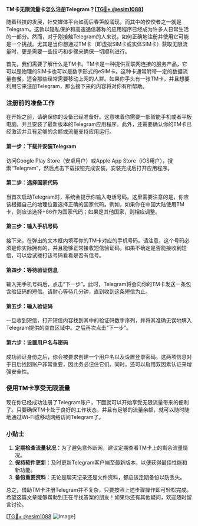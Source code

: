 **TM卡无限流量卡怎么注册Telegram？[[TG💪+ @esim1088](https://t.me/s/esim1088)]**

随着科技的发展，社交媒体平台如雨后春笋般涌现，而其中的佼佼者之一就是Telegram。这款以隐私保护和高速通信著称的应用程序已经成为许多人日常生活的一部分。然而，对于刚接触Telegram的人来说，如何正确地注册并使用它可能是一个挑战。尤其是当你想通过TM卡（即虚拟SIM卡或实体SIM卡）获取无限流量时，更是需要一些技巧和步骤来确保一切顺利进行。

首先，我们需要了解什么是TM卡。TM卡是一种提供互联网连接的服务产品，它可以是物理的SIM卡也可以是数字形式的eSIM卡。这种卡通常附带一定的数据流量套餐，适合那些经常需要移动上网的人群。如果你手头有一张TM卡，并且想要利用它来注册Telegram，那么接下来的内容将对你有所帮助。

### 注册前的准备工作

在开始之前，请确保你的设备已经准备好。这意味着你需要一部智能手机或者平板电脑，并且安装了最新版本的Telegram应用程序。此外，还需要确认你的TM卡已经激活并且有足够的余额或流量支持应用运行。

#### 第一步：下载并安装Telegram

访问Google Play Store（安卓用户）或Apple App Store（iOS用户），搜索“Telegram”，然后点击下载按钮完成安装。安装完成后打开应用程序。

#### 第二步：选择国家代码

当首次启动Telegram时，系统会提示你输入电话号码。这里需要注意的是，你应该根据自己的地理位置选择正确的国家代码。例如，如果你在中国大陆使用TM卡，则应该选择+86作为国家代码；如果是其他国家，则相应调整。

#### 第三步：输入手机号码

接下来，在弹出的文本框内填写你的TM卡对应的手机号码。请注意，这个号码必须是你实际拥有的，并且能够正常接收短信验证码。如果不确定是否能接收到短信，可以尝试拨打该号码看看是否有信号。

#### 第四步：等待验证信息

输入完手机号码后，点击“下一步”。此时，Telegram将会向你的TM卡发送一条包含验证码的短信。请耐心等待几分钟，直到收到这条短信为止。

#### 第五步：输入验证码

一旦收到短信，打开短信内容找到其中的验证码数字序列，并将其准确无误地填入Telegram提供的空白区域中。之后再次点击“下一步”。

#### 第六步：设置用户名与密码

成功验证身份之后，你会被要求创建一个用户名以及设置登录密码。这两项信息对于日后找回账户非常重要，因此务必记住它们。同时，还可以启用双因素认证来增强安全性。

### 使用TM卡享受无限流量

现在你已经成功注册了Telegram账户，下面就可以开始享受无限流量带来的便利了。只要确保TM卡处于良好的工作状态，并且有足够的流量余额，就可以随时随地通过Wi-Fi或移动网络访问Telegram了。

### 小贴士

1. **定期检查流量状况**：为了避免意外断网，建议定期查看TM卡上的剩余流量情况。
2. **保持软件更新**：及时更新Telegram客户端至最新版本，以便获得最佳性能和新功能。
3. **备份重要资料**：无论是聊天记录还是文件资料，都应该定期备份以防丢失。

总之，借助TM卡注册Telegram并不复杂，只要按照上述步骤操作即可轻松完成。希望这篇文章能够帮助到正在寻找答案的朋友！如果你还有其他疑问，欢迎随时留言讨论。

[[TG💪+ @esim1088](https://t.me/s/esim1088) ![Image](https://i.postimg.cc/4NQfJmqS/Snipaste-2025-05-13-00-14-12.png)]